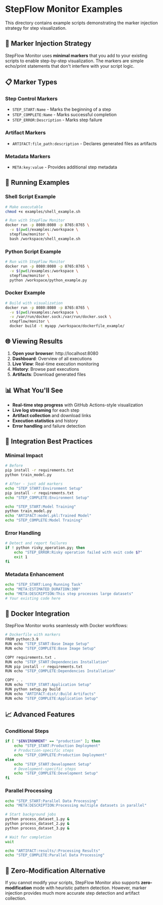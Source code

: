 # StepFlow Monitor Examples

This directory contains example scripts demonstrating the marker injection strategy for step visualization.

## 🎯 Marker Injection Strategy

StepFlow Monitor uses **minimal markers** that you add to your existing scripts to enable step-by-step visualization. The markers are simple echo/print statements that don't interfere with your script logic.

## 📋 Marker Types

### Step Control Markers
- `STEP_START:Name` - Marks the beginning of a step
- `STEP_COMPLETE:Name` - Marks successful completion
- `STEP_ERROR:Description` - Marks step failure

### Artifact Markers
- `ARTIFACT:file_path:description` - Declares generated files as artifacts

### Metadata Markers
- `META:key:value` - Provides additional step metadata

## 🚀 Running Examples

### Shell Script Example
```bash
# Make executable
chmod +x examples/shell_example.sh

# Run with StepFlow Monitor
docker run -p 8080:8080 -p 8765:8765 \
  -v $(pwd)/examples:/workspace \
  stepflow/monitor \
  bash /workspace/shell_example.sh
```

### Python Script Example
```bash
# Run with StepFlow Monitor
docker run -p 8080:8080 -p 8765:8765 \
  -v $(pwd)/examples:/workspace \
  stepflow/monitor \
  python /workspace/python_example.py
```

### Docker Example
```bash
# Build with visualization
docker run -p 8080:8080 -p 8765:8765 \
  -v $(pwd)/examples:/workspace \
  -v /var/run/docker.sock:/var/run/docker.sock \
  stepflow/monitor \
  docker build -t myapp /workspace/dockerfile_example/
```

## 🌐 Viewing Results

1. **Open your browser**: http://localhost:8080
2. **Dashboard**: Overview of all executions
3. **Live View**: Real-time execution monitoring
4. **History**: Browse past executions
5. **Artifacts**: Download generated files

## 📊 What You'll See

- **Real-time step progress** with GitHub Actions-style visualization
- **Live log streaming** for each step
- **Artifact collection** and download links
- **Execution statistics** and history
- **Error handling** and failure detection

## 🔧 Integration Best Practices

### Minimal Impact
```bash
# Before
pip install -r requirements.txt
python train_model.py

# After - just add markers
echo "STEP_START:Environment Setup"
pip install -r requirements.txt
echo "STEP_COMPLETE:Environment Setup"

echo "STEP_START:Model Training" 
python train_model.py
echo "ARTIFACT:model.pkl:Trained Model"
echo "STEP_COMPLETE:Model Training"
```

### Error Handling
```bash
# Detect and report failures
if ! python risky_operation.py; then
    echo "STEP_ERROR:Risky operation failed with exit code $?"
    exit 1
fi
```

### Metadata Enhancement
```bash
echo "STEP_START:Long Running Task"
echo "META:ESTIMATED_DURATION:300"
echo "META:DESCRIPTION:This step processes large datasets"
# Your existing code here
```

## 🐳 Docker Integration

StepFlow Monitor works seamlessly with Docker workflows:

```bash
# Dockerfile with markers
FROM python:3.9
RUN echo "STEP_START:Base Image Setup"
RUN echo "STEP_COMPLETE:Base Image Setup"

COPY requirements.txt .
RUN echo "STEP_START:Dependencies Installation"
RUN pip install -r requirements.txt
RUN echo "STEP_COMPLETE:Dependencies Installation"

COPY . .
RUN echo "STEP_START:Application Setup"
RUN python setup.py build
RUN echo "ARTIFACT:dist/:Build Artifacts"
RUN echo "STEP_COMPLETE:Application Setup"
```

## 📈 Advanced Features

### Conditional Steps
```bash
if [ "$ENVIRONMENT" == "production" ]; then
    echo "STEP_START:Production Deployment"
    # Production-specific steps
    echo "STEP_COMPLETE:Production Deployment"
else
    echo "STEP_START:Development Setup"
    # Development-specific steps
    echo "STEP_COMPLETE:Development Setup"
fi
```

### Parallel Processing
```bash
echo "STEP_START:Parallel Data Processing"
echo "META:DESCRIPTION:Processing multiple datasets in parallel"

# Start background jobs
python process_dataset_1.py &
python process_dataset_2.py &
python process_dataset_3.py &

# Wait for completion
wait

echo "ARTIFACT:results/:Processing Results"
echo "STEP_COMPLETE:Parallel Data Processing"
```

## 🎯 Zero-Modification Alternative

If you cannot modify your scripts, StepFlow Monitor also supports **zero-modification** mode with heuristic pattern detection. However, marker injection provides much more accurate step detection and artifact collection.